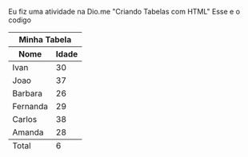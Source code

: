 Eu fiz uma atividade na Dio.me "Criando Tabelas com HTML"
Esse e o codigo

<!DOCTYPE html>
<html lang="pt-BR">

<head>
    <meta charset="UTF-8">
    <meta name="viewport" content="width=device-width, initial-scale=1.0">
    <title>Tabelas</title>
</head>

<body>
    <table width="250" align="center" cellspacing="0" cellpadding="5">
        <thead>
            <tr>
                <th colspan="2">Minha Tabela</th>
            </tr>
            <tr>
                <th title="Nome Completo">Nome</th>
                <th>Idade</th>
            </tr>
        </thead>
        <tbody>
            <tr>
                <td>Ivan</td>
                <td>30</td>
            </tr>
            <tr>
                <td>Joao</td>
                <td>37</td>
            </tr>
            <tr>
                <td>Barbara</td>
                <td>26</td>
            </tr>
            <tr>
                <td>Fernanda</td>
                <td>29</td>
            </tr>
            <tr>
                <td>Carlos</td>
                <td>38</td>
            </tr>
            <tr>
                <td>Amanda</td>
                <td>28</td>
            </tr>
        </tbody>
        <tfoot>
            <tr>
                <td>Total</td>
                <td>6</td>
            </tr>
        </tfoot>
    </table>

</body>

</html>
